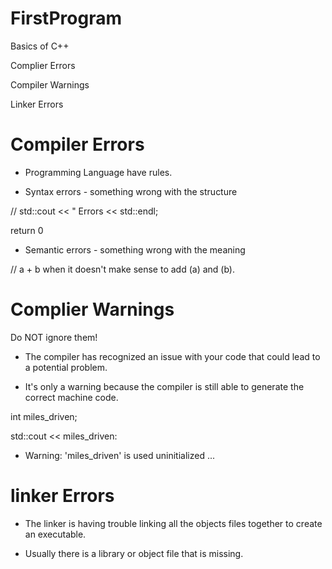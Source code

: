 # FirstProgram
 Basics of C++

 Complier Errors

 Compiler Warnings

 Linker Errors
 
# Compiler Errors

* Programming Language have rules.

* Syntax errors - something wrong with the structure

// std::cout << " Errors << std::endl;

return 0

* Semantic errors - something wrong with the meaning

// a + b    when it doesn't make sense to add (a) and (b).

# Complier Warnings 
Do NOT ignore them!

* The compiler has recognized an issue with your code that could lead to a potential problem.

* It's only a warning because the compiler is still able to generate the correct machine code.

int miles_driven;

  std::cout << miles_driven:

 * Warning: 'miles_driven' is used uninitialized ...

# linker Errors

* The linker is having trouble linking all the objects files together to create an executable.

* Usually there is a library or object file that is missing.
  

